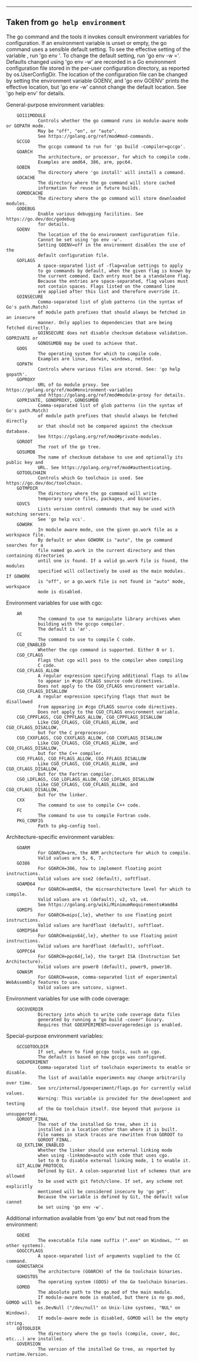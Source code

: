 -----
Taken from `go help environment`
-----

The go command and the tools it invokes consult environment variables
for configuration. If an environment variable is unset or empty, the go
command uses a sensible default setting. To see the effective setting of
the variable <NAME>, run 'go env <NAME>'. To change the default setting,
run 'go env -w <NAME>=<VALUE>'. Defaults changed using 'go env -w'
are recorded in a Go environment configuration file stored in the
per-user configuration directory, as reported by os.UserConfigDir.
The location of the configuration file can be changed by setting
the environment variable GOENV, and 'go env GOENV' prints the
effective location, but 'go env -w' cannot change the default location.
See 'go help env' for details.

General-purpose environment variables:

        GO111MODULE
                Controls whether the go command runs in module-aware mode or GOPATH mode.
                May be "off", "on", or "auto".
                See https://golang.org/ref/mod#mod-commands.
        GCCGO
                The gccgo command to run for 'go build -compiler=gccgo'.
        GOARCH
                The architecture, or processor, for which to compile code.
                Examples are amd64, 386, arm, ppc64.
        GOBIN
                The directory where 'go install' will install a command.
        GOCACHE
                The directory where the go command will store cached
                information for reuse in future builds.
        GOMODCACHE
                The directory where the go command will store downloaded modules.
        GODEBUG
                Enable various debugging facilities. See https://go.dev/doc/godebug
                for details.
        GOENV
                The location of the Go environment configuration file.
                Cannot be set using 'go env -w'.
                Setting GOENV=off in the environment disables the use of the
                default configuration file.
        GOFLAGS
                A space-separated list of -flag=value settings to apply
                to go commands by default, when the given flag is known by
                the current command. Each entry must be a standalone flag.
                Because the entries are space-separated, flag values must
                not contain spaces. Flags listed on the command line
                are applied after this list and therefore override it.
        GOINSECURE
                Comma-separated list of glob patterns (in the syntax of Go's path.Match)
                of module path prefixes that should always be fetched in an insecure
                manner. Only applies to dependencies that are being fetched directly.
                GOINSECURE does not disable checksum database validation. GOPRIVATE or
                GONOSUMDB may be used to achieve that.
        GOOS
                The operating system for which to compile code.
                Examples are linux, darwin, windows, netbsd.
        GOPATH
                Controls where various files are stored. See: 'go help gopath'.
        GOPROXY
                URL of Go module proxy. See https://golang.org/ref/mod#environment-variables
                and https://golang.org/ref/mod#module-proxy for details.
        GOPRIVATE, GONOPROXY, GONOSUMDB
                Comma-separated list of glob patterns (in the syntax of Go's path.Match)
                of module path prefixes that should always be fetched directly
                or that should not be compared against the checksum database.
                See https://golang.org/ref/mod#private-modules.
        GOROOT
                The root of the go tree.
        GOSUMDB
                The name of checksum database to use and optionally its public key and
                URL. See https://golang.org/ref/mod#authenticating.
        GOTOOLCHAIN
                Controls which Go toolchain is used. See https://go.dev/doc/toolchain.
        GOTMPDIR
                The directory where the go command will write
                temporary source files, packages, and binaries.
        GOVCS
                Lists version control commands that may be used with matching servers.
                See 'go help vcs'.
        GOWORK
                In module aware mode, use the given go.work file as a workspace file.
                By default or when GOWORK is "auto", the go command searches for a
                file named go.work in the current directory and then containing directories
                until one is found. If a valid go.work file is found, the modules
                specified will collectively be used as the main modules. If GOWORK
                is "off", or a go.work file is not found in "auto" mode, workspace
                mode is disabled.

Environment variables for use with cgo:

        AR
                The command to use to manipulate library archives when
                building with the gccgo compiler.
                The default is 'ar'.
        CC
                The command to use to compile C code.
        CGO_ENABLED
                Whether the cgo command is supported. Either 0 or 1.
        CGO_CFLAGS
                Flags that cgo will pass to the compiler when compiling
                C code.
        CGO_CFLAGS_ALLOW
                A regular expression specifying additional flags to allow
                to appear in #cgo CFLAGS source code directives.
                Does not apply to the CGO_CFLAGS environment variable.
        CGO_CFLAGS_DISALLOW
                A regular expression specifying flags that must be disallowed
                from appearing in #cgo CFLAGS source code directives.
                Does not apply to the CGO_CFLAGS environment variable.
        CGO_CPPFLAGS, CGO_CPPFLAGS_ALLOW, CGO_CPPFLAGS_DISALLOW
                Like CGO_CFLAGS, CGO_CFLAGS_ALLOW, and CGO_CFLAGS_DISALLOW,
                but for the C preprocessor.
        CGO_CXXFLAGS, CGO_CXXFLAGS_ALLOW, CGO_CXXFLAGS_DISALLOW
                Like CGO_CFLAGS, CGO_CFLAGS_ALLOW, and CGO_CFLAGS_DISALLOW,
                but for the C++ compiler.
        CGO_FFLAGS, CGO_FFLAGS_ALLOW, CGO_FFLAGS_DISALLOW
                Like CGO_CFLAGS, CGO_CFLAGS_ALLOW, and CGO_CFLAGS_DISALLOW,
                but for the Fortran compiler.
        CGO_LDFLAGS, CGO_LDFLAGS_ALLOW, CGO_LDFLAGS_DISALLOW
                Like CGO_CFLAGS, CGO_CFLAGS_ALLOW, and CGO_CFLAGS_DISALLOW,
                but for the linker.
        CXX
                The command to use to compile C++ code.
        FC
                The command to use to compile Fortran code.
        PKG_CONFIG
                Path to pkg-config tool.

Architecture-specific environment variables:

        GOARM
                For GOARCH=arm, the ARM architecture for which to compile.
                Valid values are 5, 6, 7.
        GO386
                For GOARCH=386, how to implement floating point instructions.
                Valid values are sse2 (default), softfloat.
        GOAMD64
                For GOARCH=amd64, the microarchitecture level for which to compile.
                Valid values are v1 (default), v2, v3, v4.
                See https://golang.org/wiki/MinimumRequirements#amd64
        GOMIPS
                For GOARCH=mips{,le}, whether to use floating point instructions.
                Valid values are hardfloat (default), softfloat.
        GOMIPS64
                For GOARCH=mips64{,le}, whether to use floating point instructions.
                Valid values are hardfloat (default), softfloat.
        GOPPC64
                For GOARCH=ppc64{,le}, the target ISA (Instruction Set Architecture).
                Valid values are power8 (default), power9, power10.
        GOWASM
                For GOARCH=wasm, comma-separated list of experimental WebAssembly features to use.
                Valid values are satconv, signext.

Environment variables for use with code coverage:

        GOCOVERDIR
                Directory into which to write code coverage data files
                generated by running a "go build -cover" binary.
                Requires that GOEXPERIMENT=coverageredesign is enabled.

Special-purpose environment variables:

        GCCGOTOOLDIR
                If set, where to find gccgo tools, such as cgo.
                The default is based on how gccgo was configured.
        GOEXPERIMENT
                Comma-separated list of toolchain experiments to enable or disable.
                The list of available experiments may change arbitrarily over time.
                See src/internal/goexperiment/flags.go for currently valid values.
                Warning: This variable is provided for the development and testing
                of the Go toolchain itself. Use beyond that purpose is unsupported.
        GOROOT_FINAL
                The root of the installed Go tree, when it is
                installed in a location other than where it is built.
                File names in stack traces are rewritten from GOROOT to
                GOROOT_FINAL.
        GO_EXTLINK_ENABLED
                Whether the linker should use external linking mode
                when using -linkmode=auto with code that uses cgo.
                Set to 0 to disable external linking mode, 1 to enable it.
        GIT_ALLOW_PROTOCOL
                Defined by Git. A colon-separated list of schemes that are allowed
                to be used with git fetch/clone. If set, any scheme not explicitly
                mentioned will be considered insecure by 'go get'.
                Because the variable is defined by Git, the default value cannot
                be set using 'go env -w'.

Additional information available from 'go env' but not read from the environment:

        GOEXE
                The executable file name suffix (".exe" on Windows, "" on other systems).
        GOGCCFLAGS
                A space-separated list of arguments supplied to the CC command.
        GOHOSTARCH
                The architecture (GOARCH) of the Go toolchain binaries.
        GOHOSTOS
                The operating system (GOOS) of the Go toolchain binaries.
        GOMOD
                The absolute path to the go.mod of the main module.
                If module-aware mode is enabled, but there is no go.mod, GOMOD will be
                os.DevNull ("/dev/null" on Unix-like systems, "NUL" on Windows).
                If module-aware mode is disabled, GOMOD will be the empty string.
        GOTOOLDIR
                The directory where the go tools (compile, cover, doc, etc...) are installed.
        GOVERSION
                The version of the installed Go tree, as reported by runtime.Version.